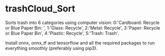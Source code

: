 # trashCloud_Sort
Sorts trash into 6 categories using computer vision:
            0:'Cardboard: Recycle or Blue Paper Bin: ',
            1:'Glass: Recycle',
            2:'Metal: Recycle',
            3:'Paper: Recycle or Blue Paper Bin',
            4:'Plastic: Recycle',
            5:'Trash: Trash'.

Install onnx, onnx_tf and tensorflow and all the required packages to run everything smoothly (preferably using pip3).

